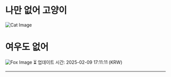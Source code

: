 
# 나만 없어 고양이

![Cat Image](https://cdn2.thecatapi.com/images/eg2.jpg)

# 여우도 없어
![Fox Image](https://randomfox.ca/images/76.jpg)
⏳ 업데이트 시간: 2025-02-09 17:11:11 (KRW)

---
